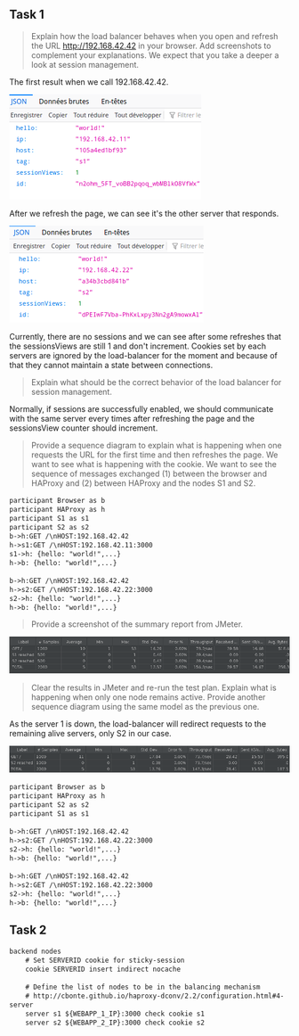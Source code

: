 ## Task 1

> Explain how the load balancer behaves when you open and refresh the URL http://192.168.42.42 in your browser. Add screenshots to complement your explanations. We expect that you take a deeper a look at session management.

The first result when we call 192.168.42.42.

![](./screens/screen01.png)

After we refresh the page, we can see it's the other server that responds.

![](./screens/screen02.png)

Currently, there are no sessions and we can see after some refreshes that the sessionsViews are still 1 and don't increment. Cookies set by each servers are ignored by the load-balancer for the moment and because of that they cannot maintain a state between connections.

> Explain what should be the correct behavior of the load balancer for session management.

Normally, if sessions are successfully enabled, we should communicate with the same server every times after refreshing the page and the sessionsView counter should increment.

> Provide a sequence diagram to explain what is happening when one requests the URL for the first time and then refreshes the page. We want to see what is happening with the cookie. We want to see the sequence of messages exchanged (1) between the browser and HAProxy and (2) between HAProxy and the nodes S1 and S2. 

```sequence
participant Browser as b
participant HAProxy as h
participant S1 as s1
participant S2 as s2
b->h:GET /\nHOST:192.168.42.42 
h->s1:GET /\nHOST:192.168.42.11:3000
s1->h: {hello: "world!",...}
h->b: {hello: "world!",...}

b->h:GET /\nHOST:192.168.42.42 
h->s2:GET /\nHOST:192.168.42.22:3000
s2->h: {hello: "world!",...}
h->b: {hello: "world!",...}
```

> Provide a screenshot of the summary report from JMeter.

![](./screens/screen03.png)

> Clear the results in JMeter and re-run the test plan. Explain what is happening when only one node remains active. Provide another sequence diagram using the same model as the previous one.

As the server 1 is down, the load-balancer will redirect requests to the remaining alive servers, only S2 in our case.

![](./screens/screen04.png)

```sequence
participant Browser as b
participant HAProxy as h
participant S2 as s2
participant S1 as s1

b->h:GET /\nHOST:192.168.42.42 
h->s2:GET /\nHOST:192.168.42.22:3000
s2->h: {hello: "world!",...}
h->b: {hello: "world!",...}

b->h:GET /\nHOST:192.168.42.42 
h->s2:GET /\nHOST:192.168.42.22:3000
s2->h: {hello: "world!",...}
h->b: {hello: "world!",...}
```



## Task 2

```
backend nodes
	# Set SERVERID cookie for sticky-session
    cookie SERVERID insert indirect nocache

    # Define the list of nodes to be in the balancing mechanism
    # http://cbonte.github.io/haproxy-dconv/2.2/configuration.html#4-server
    server s1 ${WEBAPP_1_IP}:3000 check cookie s1
    server s2 ${WEBAPP_2_IP}:3000 check cookie s2
```

